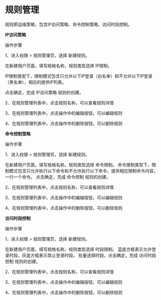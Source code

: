 # 规则管理

规则即运维策略，包含IP访问策略、命令控制策略、访问时段控制。

**IP访问策略**

操作步骤

1、进入权限 > 规则管理页，选择 新建规则。

  在新建用户页面，填写规格名称，规则类型选择 IP限制。
  
  IP限制类型下，限制模式包含只允许以下IP登录（白名单）和不允许以下IP登录（黑名单），相应的提供IP列表。
  
  点击确定，完成 IP访问策略 规则的创建。

2、在规则管理列表中，点击规则名称，可以查看规则详情

3、在规则管理列表中，点击操作中的编辑按钮，可以编辑规则
  
4、在规则管理列表中，点击操作中的删除按钮，可以删除规则


**命令控制策略**

操作步骤

1、进入权限 > 规则管理页，选择 新建规则。

  在新建用户页面，填写规格名称，规则类型选择 命令限制。
  命令限制类型下，限制模式包含只允许执行以下命令和不允许执行以下命令，提供相应限制命令内容，一行一个命令。
  点击确定，完成 命令控制 规则的创建。
  
2、在规则管理列表中，点击规则名称，可以查看规则详情

3、在规则管理列表中，点击操作中的编辑按钮，可以编辑规则
  
4、在规则管理列表中，点击操作中的删除按钮，可以删除规则



**访问时段控制**

操作步骤

1、进入权限 > 规则管理页，选择 新建规则。

  在新建用户页面，填写规格名称，规则类型选择 时段限制。 
  蓝底方框表示允许登录时段，灰底方框表示禁止登录时段。
  批量选择时段，点击确定，完成 访问时段控制 规则的创建。
  
2、在规则管理列表中，点击规则名称，可以查看规则详情

3、在规则管理列表中，点击操作中的编辑按钮，可以编辑规则
  
4、在规则管理列表中，点击操作中的删除按钮，可以删除规则
